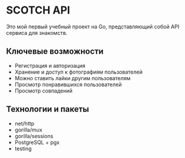 # SCOTCH API

Это мой первый учебный проект на Go, представляющий собой API сервиса для знакомств.

## Ключевые возможности

* Регистрация и авторизация
* Хранение и доступ к фотографиям пользователей
* Можно ставить лайки другим пользователям
* Просмотр понравившихся пользователей
* Просмотр совпадений

## Технологии и пакеты

* net/http
* gorilla/mux
* gorilla/sessions
* PostgreSQL + pgx
* testing
